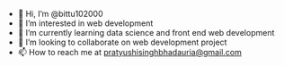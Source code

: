 - 👋 Hi, I’m @bittu102000
- 👀 I’m interested in web development
- 🌱 I’m currently learning data science and front end web development
- 💞️ I’m looking to collaborate on web development project
- 📫 How to reach me at pratyushisinghbhadauria@gmail.com

<!---
bittu102000/bittu102000 is a ✨ special ✨ repository because its `README.md` (this file) appears on your GitHub profile.
You can click the Preview link to take a look at your changes.
--->
